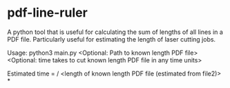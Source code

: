# pdf-line-ruler
A python tool that is useful for calculating the sum of lengths of all lines in a PDF file. Particularly useful for estimating the length of laser cutting jobs.

Usage: python3 main.py <Path to PDF file> <Optional: Path to known length PDF file> <Optional: time takes to cut known length PDF file in any time units>

Estimated time = <time to cut known length PDF file> / <length of known length PDF file (estimated from file2)> * <length of target PDF file>

